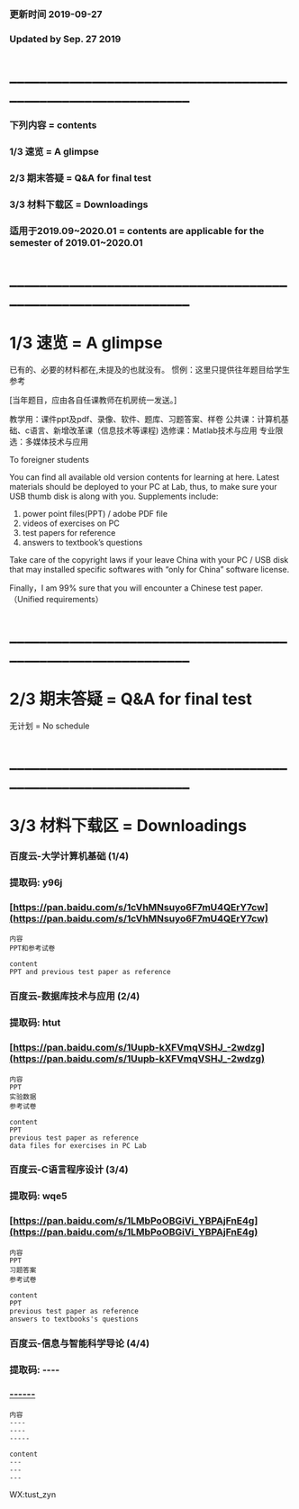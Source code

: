 ### 更新时间 2019-09-27 
### Updated by Sep. 27 2019
# _____________________________________________________________

### 下列内容 =  contents
### 1/3 速览 = A glimpse
### 2/3 期末答疑 = Q&A for final test
### 3/3 材料下载区 = Downloadings
### 适用于2019.09~2020.01 = contents are applicable for the semester of 2019.01~2020.01
# _____________________________________________________________
# 1/3 速览 = A glimpse
已有的、必要的材料都在,未提及的也就没有。
惯例：这里只提供往年题目给学生参考

[当年题目，应由各自任课教师在机房统一发送。]

教学用：课件ppt及pdf、录像、软件、题库、习题答案、样卷
公共课：计算机基础、c语言、新增改革课（信息技术等课程)
选修课：Matlab技术与应用
专业限选：多媒体技术与应用 
 
To foreigner students

You can find all available old version contents for learning at here. 
Latest materials should be deployed to your PC at Lab, thus, to make sure your USB thumb disk is along with you.
Supplements include: 

1. power point files(PPT) / adobe PDF file 
2. videos of exercises on PC 
3. test papers for reference 
4. answers to textbook’s questions  

Take care of the copyright laws if your leave China with your PC / USB disk that may installed specific softwares with “only for China” software license.

Finally，I am 99% sure that you will encounter a Chinese test paper. （Unified requirements）

# _____________________________________________________________
# 2/3 期末答疑 = Q&A for final test

无计划 = No schedule

# _____________________________________________________________
# 3/3 材料下载区 = Downloadings


### 百度云-大学计算机基础   (1/4)
### 提取码: y96j
### [https://pan.baidu.com/s/1cVhMNsuyo6F7mU4QErY7cw](https://pan.baidu.com/s/1cVhMNsuyo6F7mU4QErY7cw)

    内容 
    PPT和参考试卷
    
    content
    PPT and previous test paper as reference

 
### 百度云-数据库技术与应用   (2/4)
### 提取码: htut
### [https://pan.baidu.com/s/1Uupb-kXFVmqVSHJ_-2wdzg](https://pan.baidu.com/s/1Uupb-kXFVmqVSHJ_-2wdzg)

    内容 
    PPT
    实验数据
    参考试卷
    
    content
    PPT 
    previous test paper as reference
    data files for exercises in PC Lab


### 百度云-C语言程序设计   (3/4)
### 提取码: wqe5
### [https://pan.baidu.com/s/1LMbPoOBGiVi_YBPAjFnE4g](https://pan.baidu.com/s/1LMbPoOBGiVi_YBPAjFnE4g)

    内容 
    PPT
    习题答案
    参考试卷
    
    content
    PPT 
    previous test paper as reference
    answers to textbooks's questions




### 百度云-信息与智能科学导论   (4/4)
### 提取码: ----
### [------](--------)

    内容 
    ----
    ----
    -----
    
    content
    ---
    ---
    ---

WX:tust_zyn

